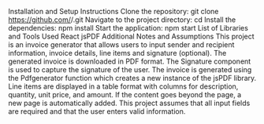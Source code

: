 Installation and Setup Instructions
Clone the repository: git clone https://github.com/<username>/<repository-name>.git
Navigate to the project directory: cd <repository-name>
Install the dependencies: npm install
Start the application: npm start
List of Libraries and Tools Used
React
jsPDF
Additional Notes and Assumptions
This project is an invoice generator that allows users to input sender and recipient information, invoice details, line items and signature (optional).
The generated invoice is downloaded in PDF format.
The Signature component is used to capture the signature of the user.
The invoice is generated using the Pdfgenerator function which creates a new instance of the jsPDF library.
Line items are displayed in a table format with columns for description, quantity, unit price, and amount.
If the content goes beyond the page, a new page is automatically added.
This project assumes that all input fields are required and that the user enters valid information.
